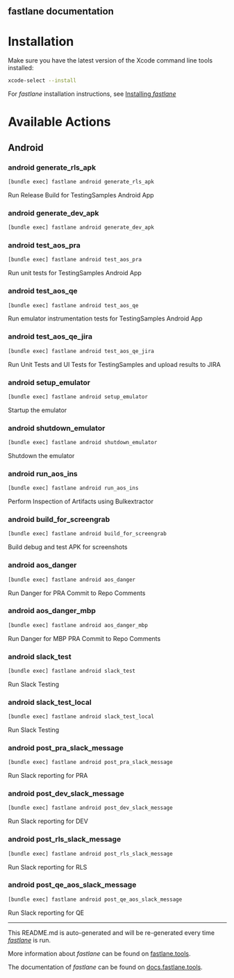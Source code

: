 fastlane documentation
----

# Installation

Make sure you have the latest version of the Xcode command line tools installed:

```sh
xcode-select --install
```

For _fastlane_ installation instructions, see [Installing _fastlane_](https://docs.fastlane.tools/#installing-fastlane)

# Available Actions

## Android

### android generate_rls_apk

```sh
[bundle exec] fastlane android generate_rls_apk
```

Run Release Build for TestingSamples Android App

### android generate_dev_apk

```sh
[bundle exec] fastlane android generate_dev_apk
```



### android test_aos_pra

```sh
[bundle exec] fastlane android test_aos_pra
```

Run unit tests for TestingSamples Android App

### android test_aos_qe

```sh
[bundle exec] fastlane android test_aos_qe
```

Run emulator instrumentation tests for TestingSamples Android App

### android test_aos_qe_jira

```sh
[bundle exec] fastlane android test_aos_qe_jira
```

Run Unit Tests and UI Tests for TestingSamples and upload results to JIRA

### android setup_emulator

```sh
[bundle exec] fastlane android setup_emulator
```

Startup the emulator

### android shutdown_emulator

```sh
[bundle exec] fastlane android shutdown_emulator
```

Shutdown the emulator

### android run_aos_ins

```sh
[bundle exec] fastlane android run_aos_ins
```

Perform Inspection of Artifacts using Bulkextractor

### android build_for_screengrab

```sh
[bundle exec] fastlane android build_for_screengrab
```

Build debug and test APK for screenshots

### android aos_danger

```sh
[bundle exec] fastlane android aos_danger
```

Run Danger for PRA Commit to Repo Comments

### android aos_danger_mbp

```sh
[bundle exec] fastlane android aos_danger_mbp
```

Run Danger for MBP PRA Commit to Repo Comments

### android slack_test

```sh
[bundle exec] fastlane android slack_test
```

Run Slack Testing

### android slack_test_local

```sh
[bundle exec] fastlane android slack_test_local
```

Run Slack Testing

### android post_pra_slack_message

```sh
[bundle exec] fastlane android post_pra_slack_message
```

Run Slack reporting for PRA

### android post_dev_slack_message

```sh
[bundle exec] fastlane android post_dev_slack_message
```

Run Slack reporting for DEV

### android post_rls_slack_message

```sh
[bundle exec] fastlane android post_rls_slack_message
```

Run Slack reporting for RLS

### android post_qe_aos_slack_message

```sh
[bundle exec] fastlane android post_qe_aos_slack_message
```

Run Slack reporting for QE

----

This README.md is auto-generated and will be re-generated every time [_fastlane_](https://fastlane.tools) is run.

More information about _fastlane_ can be found on [fastlane.tools](https://fastlane.tools).

The documentation of _fastlane_ can be found on [docs.fastlane.tools](https://docs.fastlane.tools).
